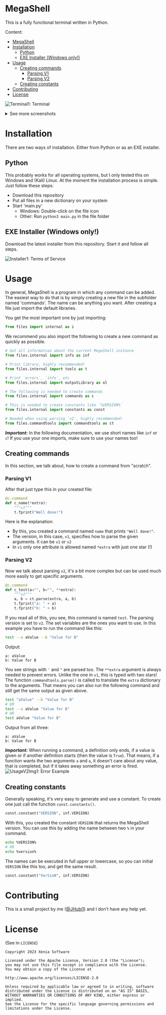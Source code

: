 # MegaShell
This is a fully functional terminal written in Python.

Content:
- [MegaShell](#megashell)
- [Installation](#installation)
  - [Python](#python)
  - [EXE Installer (Windows only!)](#exe-installer-windows-only)
- [Usage](#usage)
  - [Creating commands](#creating-commands)
    - [Parsing V1](#parsing-v1)
    - [Parsing V2](#parsing-v2)
  - [Creating constants](#creating-constants)
- [Contributing](#contributing)
- [License](#license)

![Terminal1: Terminal](images/terminal1.png)

<details>
  <summary>See more screenshots</summary>

  ![Terminal2: Echo Hello World](images/terminal2.png)
  ![Terminal2: Echo version](images/terminal3.png)
  ![Terminal2: Example test command](images/terminal4.png)
</details>

# Installation
There are two ways of installation. Either from Python or as an EXE installer.

## Python
This probably works for all operating systems, but I only tested this on Windows and (Kali) Linux.
At the moment the installation process is simple. Just follow these steps:
- Download this repository
- Put all files in a new dictionary on your system
- Start 'main.py'
  - Windows: Double-click on the file icon
  - Other: Run `python3 main.py` in the file folder

## EXE Installer (Windows only!)
Download the latest installer from this repository.
Start it and follow all steps.

![Installer1: Terms of Service](images/installer1.png)

# Usage
In general, MegaShell is a program in which any command can be added.
The easiest way to do that is by simply creating a new file in the subfolder named 'commands'. The name can be anything you want.
After creating a file just import the default libraries.

You get the most important one by just importing:
```python
from files import internal as i
```

We recommend you also import the following to create a new command as quickly as possible.
```python
# Get all information about the current MegaShell instance
from files.internal import info as inf

# Print library, highly recommended!
from files.internal import tools as t

# Print `errors`, `info`, etc
from files.internal import outputLibrary as ol

# The following is needed to create commands
from files.internal import commands as c

# This is needed to create constants like `%VERSION%` 
from files.internal import constants as const

# Needed when using parsing `v2`, highly recommended!
from files.commandtools import commandtools as ct
```
_**Important:**_ In the following documentation, we use short names like `inf` or `c`! If you use your one imports, make sure to use your names too!

## Creating commands
In this section, we talk about, how to create a command from "scratch".

### Parsing V1
After that just type this in your created file:
```python
@c.command
def c_name(*extra):
    """v1"""
    t.fprint("Well done!")
```
Here is the explanation:
- By this, you created a command named `name` that prints `"Well done!"`.
- The version, in this case, `v1`, specifies how to parse the given arguments. It can be `v1` or `v2`
- In `v1` only one attribute is allowed named `*extra` with just one star (!)

### Parsing V2
Now we talk about parsing `v2`, it's a bit more complex but can be used much more easily to get specific arguments.
```python
@c.command
def c_test(a="", b="", **extra):
    """v2"""
    a, b = ct.parse(extra, a, b)
    t.fprint("a: " + a)
    t.fprint("b: " + b)
```
If you read all of this, you see, this command is named `test`. The parsing version is set to `v2`.
The set variables are the ones you want to use. In this example you have to run the command like this:
```bash
test --a aValue --b "Value for B"
```
Output:
```
a: aValue
b: Value for B
```
You see strings with `'` and `"` are parsed too. The `**extra` argument is always needed to prevent errors. Unlike the one in `v1`, this is typed with two stars!
The function `commandtools.parse()` is called to translate the `extra` dictionary to the arguments.
That means you can also run the following command and still get the same output as given above.
```bash
test "aValue" --b "Value for B"
# OR
test --a aValue "Value for B"
# OR
test aValue "Value for B"
```
Output from all three:
```
a: aValue
b: Value for B
```
_**Important:**_ When running a command, a definition only ends, if a value is given or if another definition starts (then the value is `True`). That means, if a function wants the two arguments `a` and `a`, it doesn't care about any value, that is completed, but if it takes away something an error is fired.
![UsageV2Img1: Error Example](images/usage-v2-img1.png)

## Creating constants
Generally speaking, it's very easy to generate and use a constant. To create one just call the function `const.constants()`.
```python
const.constant("VERSION", inf.VERSION)
```
With this, you created the constant `VERSION` that returns the MegaShell version. You can use this by adding the name between two `%` in your command.
```bash
echo %VERSION%
# OR
echo %version%
```
The names can be executed in full upper or lowercase, so you can initial `VERSION` like this too, and get the same result.
```python
const.constant("VerSioN", inf.VERSION)
```

# Contributing
This is a small project by me ([@JHubi1](https://github.com/JHubi1)) and I don't have any help yet.

# License
(See in `LICENSE`)
```text
Copyright 2023 Xenia Software

Licensed under the Apache License, Version 2.0 (the "License");
you may not use this file except in compliance with the License.
You may obtain a copy of the License at

http://www.apache.org/licenses/LICENSE-2.0

Unless required by applicable law or agreed to in writing, software
distributed under the License is distributed on an "AS IS" BASIS,
WITHOUT WARRANTIES OR CONDITIONS OF ANY KIND, either express or implied.
See the License for the specific language governing permissions and
limitations under the License.
```